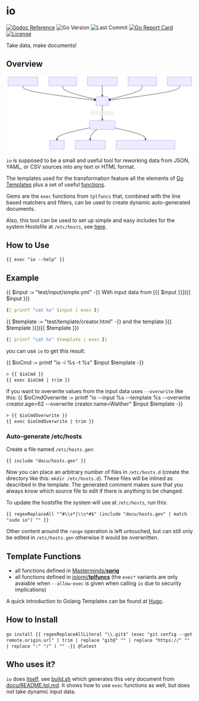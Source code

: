 # io

[![Godoc Reference](https://godoc.org/github.com/jojomi/io?status.svg)](http://godoc.org/github.com/jojomi/io)
![Go Version](https://img.shields.io/github/go-mod/go-version/jojomi/io)
![Last Commit](https://img.shields.io/github/last-commit/jojomi/io)
[![Go Report Card](https://goreportcard.com/badge/jojomi/io)](https://goreportcard.com/report/jojomi/io)
[![License](https://img.shields.io/badge/License-MIT-orange.svg)](https://github.com/jojomi/io/blob/master/LICENSE)

Take data, make documents!

## Overview

![io overview](docu/overview.svg)

`io` is supposed to be a small and useful tool for reworking data from JSON, YAML, or CSV sources into any text or HTML format.

The templates used for the transformation feature all the elements of [Go Templates](https://pkg.go.dev/text/template)
plus a set of useful [functions](#template-functions).

Gems are the `exec` functions from `tplfuncs` that, combined with the line based matchers and filters,
can be used to create dynamic auto-generated documents.

Also, this tool can be used to set up simple and easy includes for the system Hostsfile at `/etc/hosts`, see [here](#auto-generate-etchosts).

## How to Use

```
{{ exec "io --help" }}
```

## Example

{{ $input := "test/input/simple.yml" -}}
With input data from [{{ $input }}]({{ $input }})

``` yml
{{ printf "cat %s" $input | exec }}
```

{{ $template := "test/template/creator.html" -}}
and the template [{{ $template }}]({{ $template }})

``` yml
{{ printf "cat %s" $template | exec }}
```

you can use `io` to get this result:

{{ $ioCmd := printf "io -i %s -t %s" $input $template -}}
``` shell
> {{ $ioCmd }}
{{ exec $ioCmd | trim }}
```

If you want to overwrite values from the input data uses `--overwrite` like this:
{{ $ioCmdOverwrite := printf "io --input %s --template %s --overwrite creator.age=62 --overwrite creator.name=Walther" $input $template -}}
``` shell
> {{ $ioCmdOverwrite }}
{{ exec $ioCmdOverwrite | trim }}
```

### Auto-generate /etc/hosts

Create a file named `/etc/hosts.gen`:

``` shell
{{ include "docu/hosts.gen" }}
```

Now you can place an arbitrary number of files in `/etc/hosts.d` (create the directory like this: `mkdir /etc/hosts.d`).
These files will be inlined as described in the template. The generated comment makes sure that you always know which source file to edit if there is anything to be changed.

To update the hostsfile the system will use at `/etc/hosts`, run this:

``` shell
{{ regexReplaceAll "^#\\s*|\\s*#$" (include "docu/hosts.gen" | match "sudo io") "" }}
```

Other content around the `range` operation is left untouched, but can still only be edited in `/etc/hosts.gen` otherwise it would be overwritten.


## Template Functions

* all functions defined in [Masterminds/**sprig**](http://masterminds.github.io/sprig/)
* all functions defined in [jojomi/**tplfuncs**](https://github.com/jojomi/tplfuncs) (the `exec*` variants are only avaiable when `--allow-exec` is given when calling `io` due to security implications)

A quick introduction to Golang Templates can be found at [Hugo](https://gohugo.io/templates/introduction).

## How to Install

``` shell
go install {{ regexReplaceAllLiteral "\\.git$" (exec "git config --get remote.origin.url" | trim | replace "git@" "" | replace "https://" "" | replace ":" "/" ) "" -}} @latest
```

## Who uses it?

`io` does [itself](https://en.wikipedia.org/wiki/Eating_your_own_dog_food), see [build.sh](build.sh) which generates this very document from [docu/README.tpl.md](docu/README.tpl.md). It shows how to use `exec` functions as well, but does not take dynamic input data.